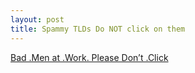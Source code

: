 ```yaml
---
layout: post
title: Spammy TLDs Do NOT click on them
---
```


[Bad .Men at .Work. Please Don’t .Click](https://krebsonsecurity.com/2018/06/bad-men-at-work-please-dont-click/)
